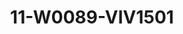 ---
title: 11-W0089-VIV1501
image: /v1543919832/viterbo/11-W0089-VIV1501.jpg
brand: vivie
layout: vestito
---